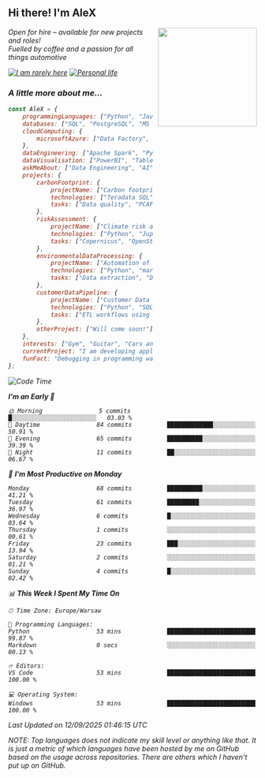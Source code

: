 <h2>Hi there! I'm AleX</h2>
<img align='right' src="https://media1.giphy.com/media/qgQUggAC3Pfv687qPC/giphy.gif" width="200" style="margin-left: 10px;">
<p><em>Open for hire – available for new projects and roles!</a>
</br>Fuelled by coffee and a passion for all things automotive</a>
<!-- </br>Student of <a href="https://www.sgh.waw.pl/en">Warsaw School of Economics</a>
</em></p> -->

[![I am rarely here](https://img.shields.io/badge/I_am_rarely_here-1877F2?style=for-the-badge&logo=facebook&logoColor=white)](https://www.facebook.com/aleksander.mazur.77)
[![Personal life](https://img.shields.io/badge/Personal_life-E4405F?style=for-the-badge&logo=instagram&logoColor=white)](https://www.instagram.com/evi_alex.pl/)
<!-- [![Work contact](https://img.shields.io/badge/Work_contact-0077B5?style=for-the-badge&logo=linkedin&logoColor=white)](https://www.linkedin.com/in/aleksander-mazur-bb3416253/) -->

### A little more about me...  

```javascript
const AleX = {
    programmingLanguages: ["Python", "JavaScript", "SQL", "R", "HTML", "CSS"],
    databases: ["SQL", "PostgreSQL", "MS SQL", "Teradata", "MongoDB"],
    cloudComputing: {
        microsoftAzure: ["Data Factory", "Data Lake Storage", "Functions", "Logic Apps", "Synapse", "API Management"]
    },
    dataEngineering: ["Apache Spark", "PySpark", "Databricks", "Apache Airflow"],
    dataVisualisation: ["PowerBI", "Tableau"],
    askMeAbout: ["Data Engineering", "AI", "Data Science", "Software Development"],
    projects: {
        carbonFootprint: {
            projectName: ["Carbon footprint calculations in D-SIB"],
            technologies: ["Teradata SQL", "MS SQL", "Power BI"],
            tasks: ["Data quality", "PCAF methodology", "Code documentation"]
        },
        riskAssessment: {
            projectName: ["Climate risk assessment for European bank"],
            technologies: ["Python", "Jupiter Notebook", "SQLite"],
            tasks: ["Copernicus", "OpenStreetMap", "ERA-5", "CMIP6", "Application for physical risk", "Development of heatmaps"]
        },
        environmentalDataProcessing: {
            projectName: ["Automation of Exiobase 3 Environmental Data Processing"],
            technologies: ["Python", "mariopy/pymrio"],
            tasks: ["Data extraction", "Data processing", "Code documentation", "Filter interface"]
        },
        customerDataPipeline: {
            projectName: ["Customer Data Pipeline for E-Commerce Personalization"],
            technologies: ["Python", "SQL", "NoSQL", "API", "Microsoft Azure", "PySpark", "Databricks", "PowerBI"],
            tasks: ["ETL workflows using Python and SQL", "ADF pipeline to integrate data", "Data transformations using Spark", "PowerBI dashboards"]
        },
        otherProject: ["Will come soon!"]
    },
    interests: ["Gym", "Guitar", "Cars and everything about them", "Chess", "I'm something a cook myself"],
    currentProject: "I am developing application which will calculate physical activies for countries based on data base of Copernicus",
    funFact: "Debugging in programming was named after the incident mentioned above. Grace Hopper's team removed the moth from the computer and kept it as a specimen in their logbook."
};
```

<!--START_SECTION:waka-->
![Code Time](http://img.shields.io/badge/Code%20Time-242%20hrs%2021%20mins-blue)

**I'm an Early 🐤** 

```text
🌞 Morning                5 commits           █░░░░░░░░░░░░░░░░░░░░░░░░   03.03 % 
🌆 Daytime                84 commits          █████████████░░░░░░░░░░░░   50.91 % 
🌃 Evening                65 commits          ██████████░░░░░░░░░░░░░░░   39.39 % 
🌙 Night                  11 commits          ██░░░░░░░░░░░░░░░░░░░░░░░   06.67 % 
```
📅 **I'm Most Productive on Monday** 

```text
Monday                   68 commits          ██████████░░░░░░░░░░░░░░░   41.21 % 
Tuesday                  61 commits          █████████░░░░░░░░░░░░░░░░   36.97 % 
Wednesday                6 commits           █░░░░░░░░░░░░░░░░░░░░░░░░   03.64 % 
Thursday                 1 commits           ░░░░░░░░░░░░░░░░░░░░░░░░░   00.61 % 
Friday                   23 commits          ███░░░░░░░░░░░░░░░░░░░░░░   13.94 % 
Saturday                 2 commits           ░░░░░░░░░░░░░░░░░░░░░░░░░   01.21 % 
Sunday                   4 commits           █░░░░░░░░░░░░░░░░░░░░░░░░   02.42 % 
```


📊 **This Week I Spent My Time On** 

```text
🕑︎ Time Zone: Europe/Warsaw

💬 Programming Languages: 
Python                   53 mins             █████████████████████████   99.87 % 
Markdown                 0 secs              ░░░░░░░░░░░░░░░░░░░░░░░░░   00.13 % 

🔥 Editors: 
VS Code                  53 mins             █████████████████████████   100.00 % 

💻 Operating System: 
Windows                  53 mins             █████████████████████████   100.00 % 
```


 Last Updated on 12/09/2025 01:46:15 UTC
<!--END_SECTION:waka-->

NOTE: Top languages does not indicate my skill level or anything like that. It is just a metric of which languages have been hosted by me on GitHub based on the usage across repositories. There are others which I haven't put up on GitHub.
